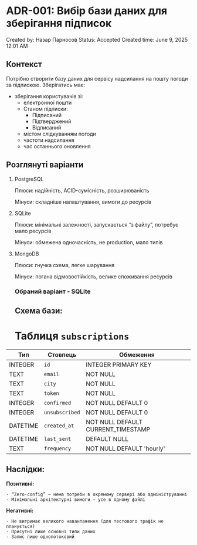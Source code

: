 # ADR-001: Вибір бази даних для зберігання підписок

Created by: Назар Парносов
Status: Accepted 
Created time: June 9, 2025 12:01 AM

## Контекст

Потрібно створити базу даних для сервісу надсилання на пошту погоди за підпискою. Зберігатись має:

- зберігання користувачів зі:
    - електронної пошти
    - Станом підписки:
        - Підписаний
        - Підтверджений
        - Відписаний
    - містом слідкуванням погоди
    - частоти надсилання
    - час останнього оновлення

## Розглянуті варіанти

1. PostgreSQL

   Плюси: надійність, ACID-сумісність, розширюваність

   Мінуси: складніше налаштування, вимоги до ресурсів

2. SQLite

   Плюси: мінімальні залежності, запускається “з файлу”, потребує мало ресурсів

   Мінуси: обмежена одночасність, не production, мало типів

3. MongoDB

   Плюси: гнучка схема, легке шарування

   Мінуси: погана відмовостійкість, велике споживання ресурсів

   ### Обраний варіант - **SQLite**

   ## Схема бази:

   # Таблиця `subscriptions`

| Тип       | Стовпець      | Обмеження                          |
|-----------|---------------|------------------------------------|
| INTEGER   | `id`          | INTEGER PRIMARY KEY                |
| TEXT      | `email`       | NOT NULL                           |
| TEXT      | `city`        | NOT NULL                           |
| TEXT      | `token`       | NOT NULL                           |
| INTEGER   | `confirmed`   | NOT NULL DEFAULT 0                 |
| INTEGER   | `unsubscribed`| NOT NULL DEFAULT 0                 |
| DATETIME  | `created_at`  | NOT NULL DEFAULT CURRENT_TIMESTAMP |
| DATETIME  | `last_sent`   | DEFAULT NULL                       |
| TEXT      | `frequency`   | NOT NULL DEFAULT 'hourly'          |

   ## Наслідки:

   **Позитивні:**

    - “Zero-config” — нема потреби в окремому сервері або адмініструванні
    - Мінімальні архітектурні вимоги — усе в одному файлі

   **Негативні:**

    - Не витримає великого навантаження (для тестового трафік не планується)
    - Присутні лише основні типи даних
    - Запис лише однопотоковий